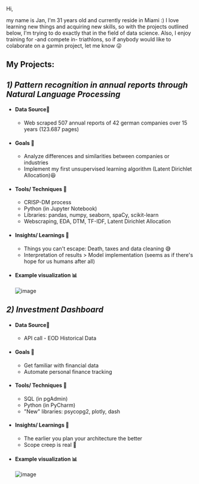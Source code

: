 Hi,

my name is Jan, I'm 31 years old and currently reside in Miami :)
I love learning new things and acquiring new skills, so with the projects outlined below, I'm trying to do exactly that in the 
field of data science. 
Also, I enjoy training for -and compete in- triathlons, so if anybody would like to colaborate on a garmin project, let me know :stuck_out_tongue_winking_eye:

## My Projects:
## _1) Pattern recognition in annual reports through Natural Language Processing_
  - #### Data Source:floppy_disk: 
    - Web scraped 507 annual reports of 42 german companies over 15 years (123.687 pages)
  - #### Goals :dart:
    - Analyze differences and similarities between companies or industries
    - Implement my first unsupervised learning algorithm (Latent Dirichlet Allocation):satisfied:
  - #### Tools/ Techniques :wrench: 
    - CRISP-DM process
    - Python (in Jupyter Notebook)
    - Libraries: pandas, numpy, seaborn, spaCy, scikit-learn
    - Webscraping, EDA, DTM, TF-IDF, Latent Dirichlet Allocation
  - #### Insights/ Learnings :eyes:
    - Things you can't escape: Death, taxes and data cleaning :sweat_smile:
    - Interpretation of results > Model implementation (seems as if there's hope for us humans after all)
  - #### Example visualization :bar_chart: 

      ![image](https://user-images.githubusercontent.com/50540064/186980111-aa301b5f-5182-4bbd-8f06-2a0af5b676eb.png)
  
## _2) Investment Dashboard_
  - #### Data Source:floppy_disk: 
    - API call - EOD Historical Data
  - #### Goals :dart:
    - Get familiar with financial data
    - Automate personal finance tracking
  - #### Tools/ Techniques  :wrench: 
    - SQL (in pgAdmin)
    - Python (in PyCharm)
    - "New" libraries: psycopg2, plotly, dash
  - #### Insights/ Learnings :eyes:
    - The earlier you plan your architecture the better
    - Scope creep is real :ghost:
  - #### Example visualization :bar_chart:
  
      ![image](https://user-images.githubusercontent.com/50540064/186986202-a164401d-242c-4d10-b9e7-1ade00b48bd1.png)

